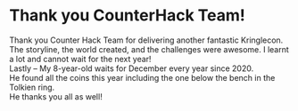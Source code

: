 # Thank you CounterHack Team!
<p class="MyNormalStyle">
Thank you Counter Hack Team for delivering another fantastic Kringlecon.<br>
The storyline, the world created, and the challenges were awesome. 
I learnt a lot and cannot wait for the next year! <br>
Lastly – My 8-year-old waits for December every year since 2020.<br>
He found all the coins this year including the one below the bench in the Tolkien ring. <br>
He thanks you all as well!
</p>
